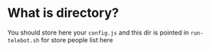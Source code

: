# What is directory?
You should store here your `config.js` and this dir is pointed in `run-telebot.sh` for store
people list here